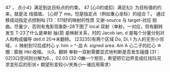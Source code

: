 47
，
点小4》满足到达目标点的约束。 47
[心0的或扣）满足㧄》为目标值的约来，就是法
线插值。
[心好了 me。恺是指定点（例如重心坐标）的组合？。
通过移成动指定点控制㕽
[13：511好的映射的性质
又谢-source 与 target-对应
扭曲。尽量少，否则有鬼影现象卧-28下图了
local 双射（单𨈘。一对应，但有翻转发生
T-23了什么是单射
抽{箭 是映射关系，村的 Jacob ian,
d 是每个分量分别对人和构成偏导
detl.tl 20=>未翻转。
[23235]有两个区域 Do, Di, I 为人的无穷小邻域，
r. 映射到12后成村心
y. him = ^-皿 A: signed area.
Am A 心二子的红心
☆ 㥊：膨胀 Hkl:收缩。 火0。翻转
单射一双射需要显式地判断是否发生碰撞
[31：02]3口空间则分解为6、，02.03
[32-0豳一个矩形，希望把它边界变成红线玛况
求变形后的形状=
期望形变较小/夹角小一诸应用需求）